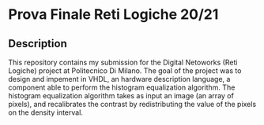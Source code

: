 # Prova Finale Reti Logiche 20/21
## Description
This repository contains my submission for the Digital Netoworks (Reti Logiche) project at Politecnico Di Milano. The goal of the project was to design and impement in VHDL, an hardware description language, a component able to perform the histogram equalization algorithm. The histogram equalization algorithm takes as input an image (an array of pixels), and recalibrates the contrast by redistributing the value of the pixels on the density interval.
